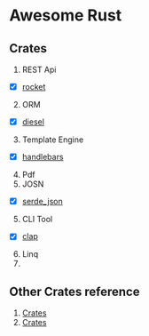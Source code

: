 # Awesome Rust

## Crates
1. REST Api 
  - [x] [rocket](https://rocket.rs/)
2. ORM 
  - [x] [diesel](http://diesel.rs/)
3. Template Engine
  - [x] [handlebars](https://github.com/sunng87/handlebars-rust)
4. Pdf
5. JOSN
  - [x] [serde_json](https://docs.serde.rs/serde_json/)
5. CLI Tool
  - [x] [clap](https://clap.rs/)
6. Linq
7. 


## Other Crates reference
1. [Crates](https://github.com/rust-unofficial/awesome-rust)
2. [Crates](https://medium.com/@jondot/12-killer-rust-libraries-you-should-know-c60bab07624f)
